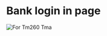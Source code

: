 # Bank login in page
![For Tm260 Tma ](https://github.com/user-attachments/assets/7f18352a-fb96-4481-a520-8b70cbe222b3)
